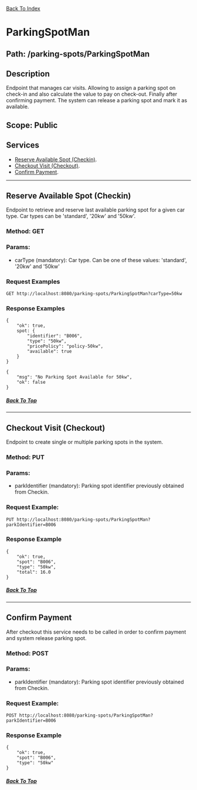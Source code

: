 [Back To Index](./index.md)

# ParkingSpotMan

## **Path: /parking-spots/ParkingSpotMan**  

## Description
Endpoint that manages car visits. Allowing to assign a parking spot on check-in and 
also calculate the value to pay on check-out. Finally after confirming payment. The system 
can release a parking spot and mark it as available.

## Scope: Public 

## Services

- [Reserve Available Spot (Checkin)](#Reserve-Available-Spot-Checkin).
- [Checkout Visit (Checkout)](#Checkout-Visit-Checkout).  
- [Confirm Payment](#Confirm-Payment).  

-----------

## Reserve Available Spot (Checkin)

Endpoint to retrieve and reserve last available parking spot for a given car type. 
Car types can be 'standard', '20kw' and '50kw'.

### **Method: GET**
### **Params:**  
- carType (mandatory): Car type. Can be one of these values: 'standard', '20kw' and '50kw'

### **Request Examples**  

```
GET http://localhost:8080/parking-spots/ParkingSpotMan?carType=50kw

```

### **Response Examples**

```
{
    "ok": true, 
    spot: {
        "identifier": "B006",
        "type": "50kw",
        "pricePolicy": "policy-50kw",
        "available": true
    }
}
```

```
{
    "msg": "No Parking Spot Available for 50kw",
    "ok": false
}
```
##### [Back To Top](#ParkingSpotMan)
-----------
## Checkout Visit (Checkout)

Endpoint to create single or multiple parking spots in the system.

### **Method: PUT**
### **Params:**  
- parkIdentifier (mandatory): Parking spot identifier previously obtained from Checkin. 

### **Request Example:**  
```
PUT http://localhost:8080/parking-spots/ParkingSpotMan?parkIdentifier=B006

```

### **Response Example**  

```
{
    "ok": true,
    "spot": "B006",
    "type": "50kw",
    "total": 16.0
}
```

##### [Back To Top](#ParkingSpotMan)
-----------

## Confirm Payment

After checkout this service needs to be called in order to confirm payment and system release parking spot.

### **Method: POST**
### **Params:**  
- parkIdentifier (mandatory): Parking spot identifier previously obtained from Checkin.

### **Request Example:**  
```
POST http://localhost:8080/parking-spots/ParkingSpotMan?parkIdentifier=B006

```

### **Response Example**  

```
{
    "ok": true,
    "spot": "B006",
    "type": "50kw"
}
```

##### [Back To Top](#ParkingSpotMan)